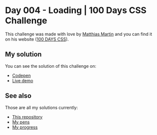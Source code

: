 # Day 004 - Loading | 100 Days CSS Challenge

This challenge was made with love by [Matthias Martin](https://www.stichwort-m.de)
and you can find it on his website ([100 DAYS CSS](https://100dayscss.com/days/4)).

## My solution

You can see the solution of this challenge on:

- [Codepen](https://codepen.io/albertorauljose/pen/mdgOzeB)
- [Live demo](https://alberto-rj.github.io/100-days-css-challenge/day-004-loading)

## See also

Those are all my solutions currently:

- [This repository](../)
- [My pens](https://codepen.io/albertorauljose/pens/public)
- [My progress](https://100dayscss.com/progress/albertorauljose)
